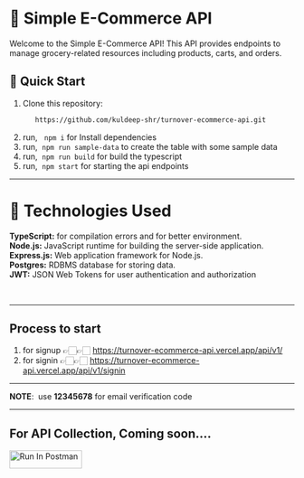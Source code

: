 # 🛒 Simple E-Commerce API

Welcome to the Simple E-Commerce API! This API provides endpoints to manage grocery-related resources including products, carts, and orders.

## 🚀 Quick Start

1. Clone this repository:
   ```bash
      https://github.com/kuldeep-shr/turnover-ecommerce-api.git
   ```
2. run, &nbsp; `npm i` for Install dependencies
3. run,&nbsp; `npm run sample-data` to create the table with some sample data
4. run,&nbsp; `npm run build` for build the typescript
5. run,&nbsp; `npm start` for starting the api endpoints
   <br />

---

# 🔧 **Technologies Used** <br />

**TypeScript:** for compilation errors and for better environment. <br />
**Node.js:** JavaScript runtime for building the server-side application. <br />
**Express.js:** Web application framework for Node.js. <br />
**Postgres:** RDBMS database for storing data. <br />
**JWT:** JSON Web Tokens for user authentication and authorization

<br />

---

## Process to start

1. for signup 👉🏻👉🏻 https://turnover-ecommerce-api.vercel.app/api/v1/
2. for signin 👉🏻👉🏻 https://turnover-ecommerce-api.vercel.app/api/v1/signin

---

**NOTE**: &nbsp;use **12345678** for email verification code
<br >

---

## For API Collection, Coming soon....

[<img src="https://run.pstmn.io/button.svg" alt="Run In Postman" style="width: 128px; height: 32px;">](https://god.gw.postman.com/run-collection/30468072-7e354a96-d103-4bac-97df-bbbcc9b7fe63?action=collection%2Ffork&source=rip_markdown&collection-url=entityId%3D30468072-7e354a96-d103-4bac-97df-bbbcc9b7fe63%26entityType%3Dcollection%26workspaceId%3D1bbe1695-2724-489a-94cf-f15941fccd32)
